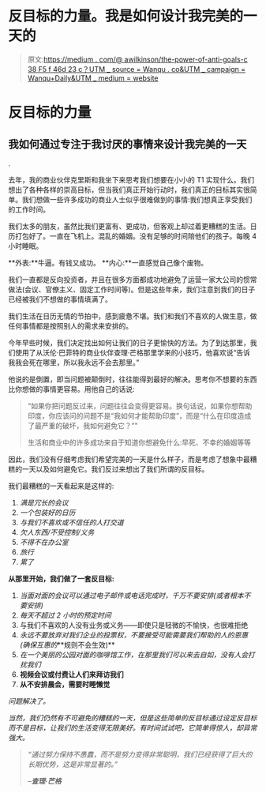 # 反目标的力量。我是如何设计我完美的一天的

> 原文:[https://medium . com/@ awilkinson/the-power-of-anti-goals-c 38 F5 f 46d 23 c？UTM _ source = Wanqu . co&UTM _ campaign = Wanqu+Daily&UTM _ medium = website](https://medium.com/@awilkinson/the-power-of-anti-goals-c38f5f46d23c?utm_source=wanqu.co&utm_campaign=Wanqu+Daily&utm_medium=website)

# 反目标的力量

## 我如何通过专注于我讨厌的事情来设计我完美的一天



.



去年，我的商业伙伴克里斯和我坐下来思考我们想要在小小的 T1 实现什么。我们想出了各种各样的崇高目标，但当我们真正开始行动时，我们真正的目标其实很简单。我们想做一些许多成功的商业人士似乎很难做到的事情:我们想真正享受我们的工作时间。

我们太多的朋友，虽然比我们更富有、更成功，但客观上却过着更糟糕的生活。日历打包好了。一直在飞机上。混乱的婚姻。没有足够的时间陪他们的孩子。每晚 4 小时睡眠。

**外表:**牛逼。有钱又成功。
**内心:**一直感觉自己像个废物。

我们一直都是反向投资者，并且在很多方面都成功地避免了运营一家大公司的惯常做法(会议、官僚主义、固定工作时间等)。但是这些年来，我们注意到我们的日子已经被我们不想做的事情填满了。

我们生活在日历无情的节拍中，感到疲惫不堪。我们和我们不喜欢的人做生意，做任何事情都是按照别人的需求来安排的。

今年早些时候，我们决定找出如何让我们的日子更愉快的方法。为了到达那里，我们使用了从沃伦·巴菲特的商业伙伴查理·芒格那里学来的小技巧，他喜欢说“告诉我我会死在哪里，所以我永远不会去那里。”

他说的是倒置，即当问题被颠倒时，往往能得到最好的解决。思考你不想要的东西比你想做的事情更容易。用他自己的话说:

> “如果你把问题反过来，问题往往会变得更容易。换句话说，如果你想帮助印度，你应该问的问题不是“我如何才能帮助印度”，而是“什么在印度造成了最严重的破坏，我如何避免它？”"
> 
> 生活和商业中的许多成功来自于知道你想避免什么:早死、不幸的婚姻等等

因此，我们没有仔细考虑我们希望完美的一天是什么样子，而是考虑了想象中最糟糕的一天以及如何避免它。我们反过来想出了我们所谓的反目标。

我们最糟糕的一天看起来是这样的:

1.  *满是冗长的会议*
2.  *一个包装好的日历*
3.  *与我们不喜欢或不信任的人打交道*
4.  *欠人东西/不受控制/义务*
5.  *不得不在办公室*
6.  *旅行*
7.  *累了*

**从那里开始，我们做了一套反目标:**

1.  *当面对面的会议可以通过电子邮件或电话完成时，千万不要安排(或者根本不要安排)*
2.  *每天不超过 2 小时的预定时间*
3.  与我们不喜欢的人没有业务或义务——即使只是轻微的不愉快，也很难拒绝
4.  *永远不要放弃对我们企业的投票权，不要接受可能需要我们帮助的人的恩惠(确保互惠的*[](https://en.wikipedia.org/wiki/Reciprocity_(social_psychology))**规则不会生效)**
5.  *在一个美丽的公园对面的咖啡馆工作，在那里我们可以来去自如，没有人会打扰我们*
6.  **视频会议或付费让人们来拜访我们**
7.  **从不安排晨会，需要时睡懒觉**

*问题解决了。*

*当然，我们仍然有不可避免的糟糕的一天，但是这些简单的反目标通过设定反目标而不是目标，让我们的生活变得无限美好。有时间试试吧，它简单得惊人，却异常强大。*

> *“通过努力保持不愚蠢，而不是努力变得非常聪明，我们已经获得了巨大的长期优势，这是非常显著的。”*
> 
> *–**查理·芒格***